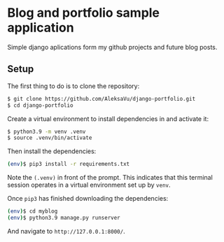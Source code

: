 # Blog and portfolio sample application

Simple django aplications form my github projects and future blog posts.

## Setup

The first thing to do is to clone the repository:

```sh
$ git clone https://github.com/AleksaVu/django-portfolio.git
$ cd django-portfolio
```

Create a virtual environment to install dependencies in and activate it:

```sh
$ python3.9 -m venv .venv
$ source .venv/bin/activate
```

Then install the dependencies:

```sh
(env)$ pip3 install -r requirements.txt
```
Note the `(.venv)` in front of the prompt. This indicates that this terminal
session operates in a virtual environment set up by `venv`.

Once `pip3` has finished downloading the dependencies:
```sh
(env)$ cd myblog
(env)$ python3.9 manage.py runserver
```
And navigate to `http://127.0.0.1:8000/`.


